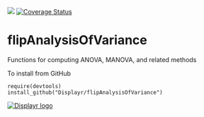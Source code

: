 [![](https://travis-ci.org/Displayr/flipAnalysisOfVariance.svg?branch=master)](https://travis-ci.org/Displayr/flipAnalysisOfVariance/)
[![Coverage Status](https://coveralls.io/repos/github/Displayr/flipAnalysisOfVariance/badge.svg?branch=master)](https://coveralls.io/github/Displayr/flipAnalysisOfVariance?branch=master)
# flipAnalysisOfVariance

Functions for computing ANOVA, MANOVA, and related methods

To install from GitHub
```
require(devtools)
install_github("Displayr/flipAnalysisOfVariance")
```

[![Displayr logo](https://mwmclean.github.io/img/logo-header.png)](https://www.displayr.com)
